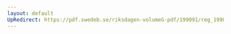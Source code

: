 ```yaml
---
layout: default
UpRedirect: https://pdf.swedeb.se/riksdagen-volumeG-pdf/199091/reg_199091/reg_199091_0461.pdf
---
```


